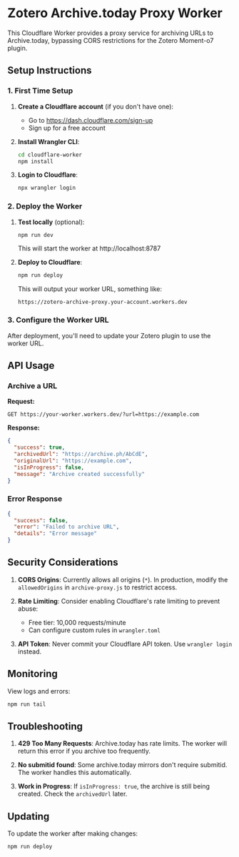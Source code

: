 # Zotero Archive.today Proxy Worker

This Cloudflare Worker provides a proxy service for archiving URLs to Archive.today, bypassing CORS restrictions for the Zotero Moment-o7 plugin.

## Setup Instructions

### 1. First Time Setup

1. **Create a Cloudflare account** (if you don't have one):
   - Go to https://dash.cloudflare.com/sign-up
   - Sign up for a free account

2. **Install Wrangler CLI**:
   ```bash
   cd cloudflare-worker
   npm install
   ```

3. **Login to Cloudflare**:
   ```bash
   npx wrangler login
   ```

### 2. Deploy the Worker

1. **Test locally** (optional):
   ```bash
   npm run dev
   ```
   This will start the worker at http://localhost:8787

2. **Deploy to Cloudflare**:
   ```bash
   npm run deploy
   ```
   
   This will output your worker URL, something like:
   ```
   https://zotero-archive-proxy.your-account.workers.dev
   ```

### 3. Configure the Worker URL

After deployment, you'll need to update your Zotero plugin to use the worker URL.

## API Usage

### Archive a URL

**Request:**
```
GET https://your-worker.workers.dev/?url=https://example.com
```

**Response:**
```json
{
  "success": true,
  "archivedUrl": "https://archive.ph/AbCdE",
  "originalUrl": "https://example.com",
  "isInProgress": false,
  "message": "Archive created successfully"
}
```

### Error Response
```json
{
  "success": false,
  "error": "Failed to archive URL",
  "details": "Error message"
}
```

## Security Considerations

1. **CORS Origins**: Currently allows all origins (`*`). In production, modify the `allowedOrigins` in `archive-proxy.js` to restrict access.

2. **Rate Limiting**: Consider enabling Cloudflare's rate limiting to prevent abuse:
   - Free tier: 10,000 requests/minute
   - Can configure custom rules in `wrangler.toml`

3. **API Token**: Never commit your Cloudflare API token. Use `wrangler login` instead.

## Monitoring

View logs and errors:
```bash
npm run tail
```

## Troubleshooting

1. **429 Too Many Requests**: Archive.today has rate limits. The worker will return this error if you archive too frequently.

2. **No submitid found**: Some archive.today mirrors don't require submitid. The worker handles this automatically.

3. **Work in Progress**: If `isInProgress: true`, the archive is still being created. Check the `archivedUrl` later.

## Updating

To update the worker after making changes:
```bash
npm run deploy
```